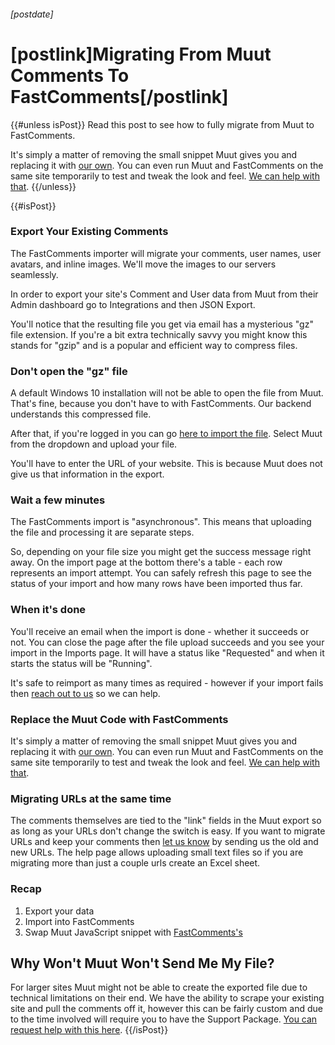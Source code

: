 ###### [postdate]
# [postlink]Migrating From Muut Comments To FastComments[/postlink]

{{#unless isPost}}
Read this post to see how to fully migrate from Muut to FastComments.

It's simply a matter of removing the small snippet Muut gives you and replacing it with <a href="https://fastcomments.com/auth/my-account/get-acct-code" target="_blank">our own</a>.
You can even run Muut and FastComments on the same site temporarily to test and tweak the look and feel. <a href="https://fastcomments.com/auth/my-account/help" target="_blank">We can help with that</a>.
{{/unless}}

{{#isPost}}
### Export Your Existing Comments

The FastComments importer will migrate your comments, user names, user avatars, and inline images. We'll move the images to our servers seamlessly.

In order to export your site's Comment and User data from Muut from their Admin dashboard go to Integrations and then JSON Export.

You'll notice that the resulting file you get via email has a mysterious "gz" file extension. If you're a bit extra technically savvy you might know this stands for "gzip" and is a popular and efficient way to compress files. 

### Don't open the "gz" file

A default Windows 10 installation will not be able to open the file from Muut. That's fine, because you don't have to with FastComments. Our backend understands this compressed file.

After that, if you're logged in you can go <a href="https://fastcomments.com/auth/my-account/manage-data/import" target="_blank">here to import the file</a>. Select Muut from the dropdown and upload your file.

You'll have to enter the URL of your website. This is because Muut does not give us that information in the export.

### Wait a few minutes

The FastComments import is "asynchronous". This means that uploading the file and processing it are separate steps.

So, depending on your file size you might get the success message right away. On the import page at the bottom there's a table - each row represents an import attempt.
You can safely refresh this page to see the status of your import and how many rows have been imported thus far.

### When it's done

You'll receive an email when the import is done - whether it succeeds or not. You can close the page after the file upload succeeds and you see your import in the Imports page. It will have a status like "Requested" and when it starts the status will be "Running".

It's safe to reimport as many times as required - however if your import fails then <a href="https://fastcomments.com/auth/my-account/help" target="_blank">reach out to us</a> so we can help.

### Replace the Muut Code with FastComments

It's simply a matter of removing the small snippet Muut gives you and replacing it with <a href="https://fastcomments.com/auth/my-account/get-acct-code" target="_blank">our own</a>.
You can even run Muut and FastComments on the same site temporarily to test and tweak the look and feel. <a href="https://fastcomments.com/auth/my-account/help" target="_blank">We can help with that</a>.

### Migrating URLs at the same time

The comments themselves are tied to the "link" fields in the Muut export so as long as your URLs don't change the switch is easy. If you want to migrate URLs and keep your
comments then <a href="https://fastcomments.com/auth/my-account/help" target="_blank">let us know</a> by sending us the old and new URLs. The help page allows uploading small text files so if
you are migrating more than just a couple urls create an Excel sheet.

### Recap

1. Export your data
2. Import into FastComments
3. Swap Muut JavaScript snippet with <a href="https://fastcomments.com/auth/my-account/get-acct-code" target="_blank">FastComments's</a>

## Why Won't Muut Won't Send Me My File?
For larger sites Muut might not be able to create the exported file due to technical limitations on their end. We have the ability to scrape your existing site and pull the comments off it, however this can be
fairly custom and due to the time involved will require you to have the Support Package. <a href="https://fastcomments.com/auth/my-account/help" target="_blank">You can request help with this here</a>.
{{/isPost}}
